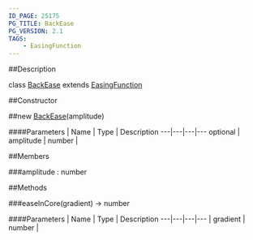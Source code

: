 ```yaml
---
ID_PAGE: 25175
PG_TITLE: BackEase
PG_VERSION: 2.1
TAGS:
    - EasingFunction
---
```

##Description

class [BackEase](/classes/2.2/BackEase) extends [EasingFunction](/classes/2.2/EasingFunction)



##Constructor

##new [BackEase](/classes/2.2/BackEase)(amplitude)



####Parameters
 | Name | Type | Description
---|---|---|---
optional | amplitude | number |  

##Members

###amplitude : number



##Methods

###easeInCore(gradient) &rarr; number



####Parameters
 | Name | Type | Description
---|---|---|---
 | gradient | number |  


